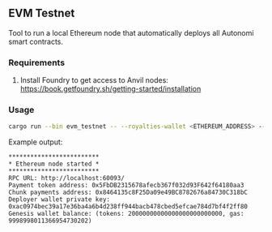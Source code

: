 ## EVM Testnet

Tool to run a local Ethereum node that automatically deploys all Autonomi smart contracts.

### Requirements

1. Install Foundry to get access to Anvil nodes: https://book.getfoundry.sh/getting-started/installation

### Usage

```bash
cargo run --bin evm_testnet -- --royalties-wallet <ETHEREUM_ADDRESS> --genesis-wallet <ETHEREUM_ADDRESS>
```

Example output:

```
*************************
* Ethereum node started *
*************************
RPC URL: http://localhost:60093/
Payment token address: 0x5FbDB2315678afecb367f032d93F642f64180aa3
Chunk payments address: 0x8464135c8F25Da09e49BC8782676a84730C318bC
Deployer wallet private key: 0xac0974bec39a17e36ba4a6b4d238ff944bacb478cbed5efcae784d7bf4f2ff80
Genesis wallet balance: (tokens: 20000000000000000000000000, gas: 9998998011366954730202)
```
